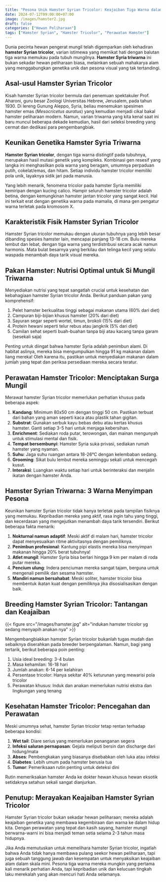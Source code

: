 ```yaml
---
title: "Pesona Unik Hamster Syrian Tricolor: Keajaiban Tiga Warna dalam Satu Bundel Mungil"
date: 2024-07-12T09:00:00+07:00
image: /images/hamster2.jpg
draft: false
categories: ["Hewan Peliharaan"]
tags: ["Hamster Syrian", "Hamster Tricolor", "Perawatan Hamster"]
---
```


Dunia pecinta hewan pengerat mungil telah digemparkan oleh kehadiran **hamster Syrian tricolor**, varian istimewa yang memikat hati dengan balutan tiga warna memukau pada tubuh mungilnya. **Hamster Syria triwarna** ini bukan sekadar hewan peliharaan biasa, melainkan sebuah mahakarya alam yang menggabungkan genetika unik dan pesona visual yang tak tertandingi.

## Asal-usul Hamster Syrian Tricolor

Kisah hamster Syrian tricolor bermula dari penemuan spektakuler Prof. Aharoni, guru besar Zoologi Universitas Hebrew, Jerusalem, pada tahun 1930. Di lereng Gunung Aleppo, Syria, beliau menemukan spesimen hamster emas (*Mesocricetus auratus*) yang kemudian menjadi cikal bakal hamster peliharaan modern. Namun, varian triwarna yang kita kenal saat ini baru muncul beberapa dekade kemudian, hasil dari seleksi breeding yang cermat dan dedikasi para pengembangbiak.

## Keunikan Genetika Hamster Syria Triwarna

**Hamster Syrian tricolor**, dengan tiga warna distingtif pada tubuhnya, merupakan hasil mutasi genetik yang kompleks. Kombinasi gen resesif yang langka ini menghasilkan pola warna yang beragam, umumnya perpaduan putih, cokelat/emas, dan hitam. Setiap individu hamster tricolor memiliki pola unik, layaknya sidik jari pada manusia.

Yang lebih menarik, fenomena tricolor pada hamster Syria memiliki kemiripan dengan kucing calico. Hampir seluruh hamster tricolor adalah betina, dengan kemungkinan hamster jantan tricolor yang sangat kecil. Hal ini terkait erat dengan genetika warna pada mamalia, di mana gen pengatur warna terletak pada kromosom X.

## Karakteristik Fisik Hamster Syrian Tricolor

Hamster Syrian tricolor memukau dengan ukuran tubuhnya yang lebih besar dibanding spesies hamster lain, mencapai panjang 13-18 cm. Bulu mereka lembut dan lebat, dengan tiga warna yang terdistribusi secara acak namun harmonis. Mata bulat besarnya yang berkilau dan telinga kecil yang selalu waspada menambah daya tarik visual mereka.

## Pakan Hamster: Nutrisi Optimal untuk Si Mungil Triwarna

Menyediakan nutrisi yang tepat sangatlah crucial untuk kesehatan dan kebahagiaan hamster Syrian tricolor Anda. Berikut panduan pakan yang komprehensif:

1. Pelet hamster berkualitas tinggi sebagai makanan utama (60% dari diet)
2. Campuran biji-bijian khusus hamster (20% dari diet)
3. Sayuran segar seperti wortel, timun, brokoli (15% dari diet)
4. Protein hewani seperti telur rebus atau jangkrik (5% dari diet)
5. Camilan sehat seperti buah-buahan tanpa biji atau kacang tanpa garam (sesekali saja)

Penting untuk diingat bahwa hamster Syria adalah penimbun alami. Di habitat aslinya, mereka bisa mengumpulkan hingga 91 kg makanan dalam liang mereka! Oleh karena itu, pastikan untuk menyediakan makanan dalam jumlah yang tepat dan periksa persediaan mereka secara teratur.

## Perawatan Hamster Tricolor: Menciptakan Surga Mungil

Merawat hamster Syrian tricolor memerlukan perhatian khusus pada beberapa aspek:

1. **Kandang**: Minimum 80x50 cm dengan tinggi 50 cm. Pastikan terbuat dari bahan yang aman seperti kaca atau plastik tahan gigitan.
2. **Substrat**: Gunakan serbuk kayu bebas debu atau kertas khusus hamster. Ganti setiap 3-5 hari untuk menjaga kebersihan.
3. **Enrichment**: Sediakan roda putar, terowongan, dan mainan mengunyah untuk stimulasi mental dan fisik.
4. **Tempat bersembunyi**: Hamster Syria suka privasi, sediakan rumah hamster yang nyaman.
5. **Suhu**: Jaga suhu ruangan antara 18-26°C dengan kelembaban sedang.
6. **Grooming**: Sikat bulu lembut mereka seminggu sekali untuk mencegah kusut.
7. **Interaksi**: Luangkan waktu setiap hari untuk berinteraksi dan menjalin ikatan dengan hamster Anda.

## Hamster Syrian Triwarna: 3 Warna Menyimpan Pesona

Keunikan hamster Syrian tricolor tidak hanya terletak pada tampilan fisiknya yang memukau. Kepribadian mereka yang aktif, rasa ingin tahu yang tinggi, dan kecerdasan yang mengejutkan menambah daya tarik tersendiri. Berikut beberapa fakta menarik:

1. **Nokturnal namun adaptif**: Meski aktif di malam hari, hamster tricolor dapat menyesuaikan ritme aktivitasnya dengan pemiliknya.
2. **Penimbun profesional**: Kantung pipi elastis mereka bisa menyimpan makanan hingga 20% berat tubuhnya!
3. **Atlet mungil**: Hamster Syria bisa berlari hingga 9 km per malam di roda putar mereka.
4. **Pencium ulung**: Indera penciuman mereka sangat tajam, berguna untuk mengenali pemilik dan sesama hamster.
5. **Mandiri namun bersahabat**: Meski soliter, hamster tricolor bisa membentuk ikatan kuat dengan pemiliknya jika disosialisasikan dengan baik.

## Breeding Hamster Syrian Tricolor: Tantangan dan Keajaiban

{{< figure src="/images/hamster.jpg" alt="indukan hamster tricolor yg sedang menyapih anakan nya" >}}

Mengembangbiakkan hamster Syrian tricolor bukanlah tugas mudah dan sebaiknya diserahkan pada breeder berpengalaman. Namun, bagi yang tertarik, berikut beberapa poin penting:

1. Usia ideal breeding: 3-4 bulan
2. Masa kehamilan: 16-18 hari
3. Jumlah anakan: 6-14 per kelahiran
4. Persentase tricolor: Hanya sekitar 40% keturunan yang mewarisi pola tricolor
5. Perawatan khusus: Induk dan anakan memerlukan nutrisi ekstra dan lingkungan yang tenang

## Kesehatan Hamster Tricolor: Pencegahan dan Perawatan

Meski umumnya sehat, hamster Syrian tricolor tetap rentan terhadap beberapa kondisi:

1. **Wet tail**: Diare serius yang memerlukan penanganan segera
2. **Infeksi saluran pernapasan**: Gejala meliputi bersin dan discharge dari hidung/mata
3. **Abses**: Pembengkakan yang biasanya disebabkan oleh luka atau infeksi
4. **Diabetes**: Lebih umum pada hamster berusia tua
5. **Tumor**: Pemeriksaan rutin penting untuk deteksi dini

Rutin memeriksakan hamster Anda ke dokter hewan khusus hewan eksotik setidaknya setahun sekali sangat dianjurkan.

## Penutup: Merayakan Keajaiban Hamster Syrian Tricolor

Hamster Syrian tricolor bukan sekadar hewan peliharaan; mereka adalah keajaiban genetika yang membawa kegembiraan dan warna ke dalam hidup kita. Dengan perawatan yang tepat dan kasih sayang, hamster mungil berwarna-warni ini bisa menjadi teman setia selama 2-3 tahun masa hidupnya.

Jika Anda memutuskan untuk memelihara hamster Syrian tricolor, ingatlah bahwa Anda tidak hanya membawa pulang seekor hewan peliharaan, tapi juga sebuah tanggung jawab dan kesempatan untuk menyaksikan keajaiban alam dalam skala mini. Pesona tiga warna mereka mungkin yang pertama kali menarik perhatian Anda, tapi kepribadian unik dan kelucuan tingkah laku merekalah yang akan mencuri hati Anda selamanya.